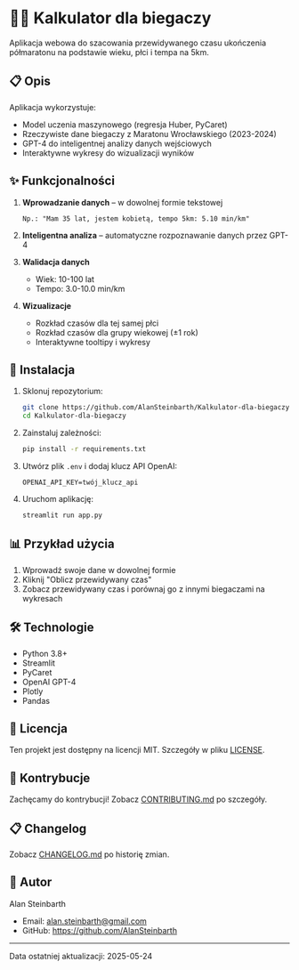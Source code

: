 # 🏃‍♂️ Kalkulator dla biegaczy

Aplikacja webowa do szacowania przewidywanego czasu ukończenia półmaratonu na podstawie wieku, płci i tempa na 5km.

## 📋 Opis

Aplikacja wykorzystuje:
- Model uczenia maszynowego (regresja Huber, PyCaret)
- Rzeczywiste dane biegaczy z Maratonu Wrocławskiego (2023-2024)
- GPT-4 do inteligentnej analizy danych wejściowych
- Interaktywne wykresy do wizualizacji wyników

## ✨ Funkcjonalności

1. **Wprowadzanie danych** – w dowolnej formie tekstowej
   ```
   Np.: "Mam 35 lat, jestem kobietą, tempo 5km: 5.10 min/km"
   ```

2. **Inteligentna analiza** – automatyczne rozpoznawanie danych przez GPT-4

3. **Walidacja danych**
   - Wiek: 10-100 lat
   - Tempo: 3.0-10.0 min/km

4. **Wizualizacje**
   - Rozkład czasów dla tej samej płci
   - Rozkład czasów dla grupy wiekowej (±1 rok)
   - Interaktywne tooltipy i wykresy

## 🚀 Instalacja

1. Sklonuj repozytorium:
   ```bash
   git clone https://github.com/AlanSteinbarth/Kalkulator-dla-biegaczy.git
   cd Kalkulator-dla-biegaczy
   ```

2. Zainstaluj zależności:
   ```bash
   pip install -r requirements.txt
   ```

3. Utwórz plik `.env` i dodaj klucz API OpenAI:
   ```
   OPENAI_API_KEY=twój_klucz_api
   ```

4. Uruchom aplikację:
   ```bash
   streamlit run app.py
   ```

## 📊 Przykład użycia

1. Wprowadź swoje dane w dowolnej formie
2. Kliknij "Oblicz przewidywany czas"
3. Zobacz przewidywany czas i porównaj go z innymi biegaczami na wykresach

## 🛠️ Technologie

- Python 3.8+
- Streamlit
- PyCaret
- OpenAI GPT-4
- Plotly
- Pandas

## 📝 Licencja

Ten projekt jest dostępny na licencji MIT. Szczegóły w pliku [LICENSE](LICENSE).

## 👥 Kontrybucje

Zachęcamy do kontrybucji! Zobacz [CONTRIBUTING.md](CONTRIBUTING.md) po szczegóły.

## 📋 Changelog

Zobacz [CHANGELOG.md](CHANGELOG.md) po historię zmian.

## 🤝 Autor

Alan Steinbarth
- Email: alan.steinbarth@gmail.com
- GitHub: https://github.com/AlanSteinbarth

---
Data ostatniej aktualizacji: 2025-05-24
